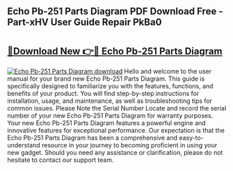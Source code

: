 ## Echo Pb-251 Parts Diagram PDF Download Free - Part-xHV User Guide Repair PkBa0

# <h2><a href="http://dfjirkt.blite.top/?on=Echo+Pb-251+Parts+Diagram">🔗Download New 👉🔴 Echo Pb-251 Parts Diagram</a></h2>

[![Echo Pb-251 Parts Diagram download](https://i.imgur.com/lujVjoI.png)](http://dfjirkt.blite.top/?on=Echo+Pb-251+Parts+Diagram)
Hello and welcome to the user manual for your brand new Echo Pb-251 Parts Diagram. This guide is specifically designed to familiarize you with the features, functions, and benefits of your product. You will find step-by-step instructions for installation, usage, and maintenance, as well as troubleshooting tips for common issues. Please Note the Serial Number Locate and record the serial number of your new Echo Pb-251 Parts Diagram for warranty purposes. Your new Echo Pb-251 Parts Diagram features a powerful engine and innovative features for exceptional performance. Our expectation is that the Echo Pb-251 Parts Diagram has been a comprehensive and easy-to-understand resource in your journey to becoming proficient in using your new gadget. Should you need any assistance or clarification, please do not hesitate to contact our support team.
